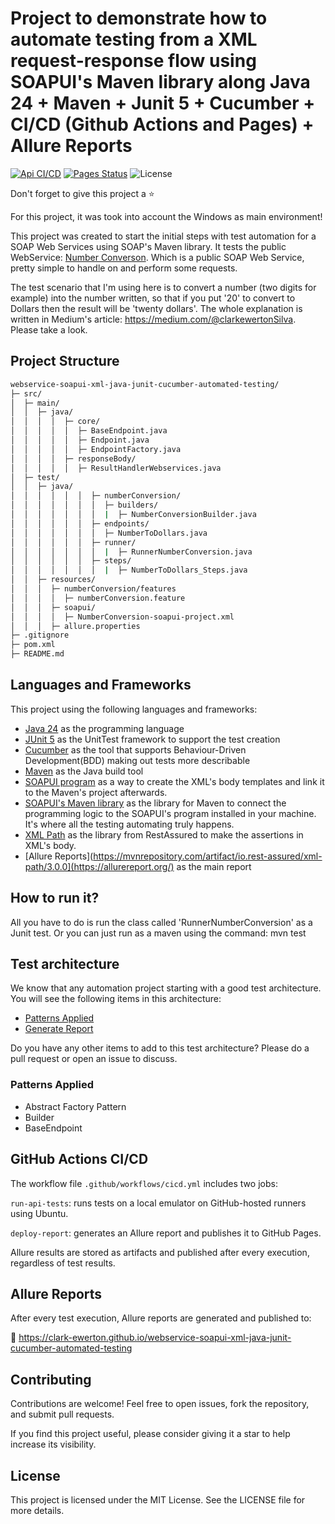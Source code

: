 # Project to demonstrate how to automate testing from a XML request-response flow using SOAPUI's Maven library along Java 24 + Maven + Junit 5 + Cucumber + CI/CD (Github Actions and Pages) + Allure Reports

[![Api CI/CD](https://github.com/clark-ewerton/webservice-soapui-xml-java-junit-cucumber-automated-testing/workflows/API%20Tests%20CI/badge.svg)](https://github.com/clark-ewerton/webservice-soapui-xml-java-junit-cucumber-automated-testing/actions/workflows/cicd.yml)
[![Pages Status](https://img.shields.io/badge/GitHub%20Pages-Online-green)](https://clark-ewerton.github.io/webservice-soapui-xml-java-junit-cucumber-automated-testing/)
![License](https://img.shields.io/badge/license-MIT-blue)

Don't forget to give this project a ⭐

For this project, it was took into account the Windows as main environment! 

This project was created to start the initial steps with test automation for a SOAP Web Services using SOAP's Maven library. It tests the public WebService: [Number Converson](https://www.dataaccess.com/webservicesserver/NumberConversion.wso?wsdl). Which is a public SOAP Web Service, pretty simple to handle on and perform some requests.

The test scenario that I'm using here is to convert a number (two digits for example) into the number written, so that if you put '20' to convert to Dollars then the result will be 'twenty dollars'. The whole explanation is written in Medium's article: https://medium.com/@clarkewertonSilva. Please take a look.

## Project Structure
```bash
webservice-soapui-xml-java-junit-cucumber-automated-testing/
├─ src/
│  ├─ main/
│  │  ├─ java/
│  │  │  │  ├─ core/
│  │  │  │  │  ├─ BaseEndpoint.java
│  │  │  │  │  ├─ Endpoint.java
│  │  │  │  │  ├─ EndpointFactory.java
│  │  │  │  ├─ responseBody/
│  │  │  │  │  ├─ ResultHandlerWebservices.java
│  ├─ test/
│  │  ├─ java/
│  │  │  │  │  │  ├─ numberConversion/
│  │  │  │  │  │  │  ├─ builders/
│  │  │  │  │  │  │  |  ├─ NumberConversionBuilder.java
│  │  │  │  │  │  ├─ endpoints/
│  │  │  │  │  │  │  ├─ NumberToDollars.java
│  │  │  │  │  │  ├─ runner/
│  │  │  │  │  │  │  |  ├─ RunnerNumberConversion.java
│  │  │  │  │  │  ├─ steps/
│  │  │  │  │  │  │  |  ├─ NumberToDollars_Steps.java
│  │  ├─ resources/
│  │  │  ├─ numberConversion/features
│  │  │  │  ├─ numberConversion.feature
│  │  │  ├─ soapui/
│  │  │  │  ├─ NumberConversion-soapui-project.xml
│  │  │  ├─ allure.properties
├─ .gitignore
├─ pom.xml
├─ README.md
```

## Languages and Frameworks

This project using the following languages and frameworks:

* [Java 24](https://openjdk.java.net/projects/jdk24/) as the programming language
* [JUnit 5](https://junit.org/junit5/) as the UnitTest framework to support the test creation
* [Cucumber](https://cucumber.io/) as the tool that supports Behaviour-Driven Development(BDD) making out tests more describable
* [Maven](https://maven.apache.org/) as the Java build tool
* [SOAPUI program](https://www.soapui.org/) as a way to create the XML's body templates and link it to the Maven's project afterwards.
* [SOAPUI's Maven library](https://www.soapui.org/docs/test-automation/maven/maven-2-x/) as the library for Maven to connect the programming logic to the SOAPUI's program installed in your machine. It's where all the testing automating truly happens.
* [XML Path](https://mvnrepository.com/artifact/io.rest-assured/xml-path/3.0.0) as the library from RestAssured to make the assertions in XML's body.
* [Allure Reports](https://mvnrepository.com/artifact/io.rest-assured/xml-path/3.0.0](https://allurereport.org/) as the main report

## How to run it?

All you have to do is run the class called 'RunnerNumberConversion' as a Junit test. Or you can just run as a maven using the command: mvn test

## Test architecture

We know that any automation project starting with a good test architecture.
You will see the following items in this architecture:

* [Patterns Applied](#page-objects-pattern)
* [Generate Report](#generate-report)

Do you have any other items to add to this test architecture? Please do a pull request or open an issue to discuss.

### Patterns Applied
* Abstract Factory Pattern
* Builder
* BaseEndpoint

## GitHub Actions CI/CD
The workflow file `.github/workflows/cicd.yml` includes two jobs:

`run-api-tests`: runs tests on a local emulator on GitHub-hosted runners using Ubuntu.

`deploy-report`: generates an Allure report and publishes it to GitHub Pages.

Allure results are stored as artifacts and published after every execution, regardless of test results.

## Allure Reports
After every test execution, Allure reports are generated and published to:

🔗 https://clark-ewerton.github.io/webservice-soapui-xml-java-junit-cucumber-automated-testing

## Contributing
Contributions are welcome!
Feel free to open issues, fork the repository, and submit pull requests.

If you find this project useful, please consider giving it a star to help increase its visibility.

## License
This project is licensed under the MIT License.
See the LICENSE file for more details.
